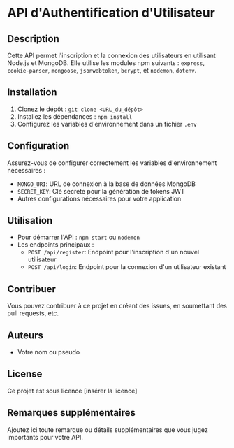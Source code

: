 # API d'Authentification d'Utilisateur

## Description
Cette API permet l'inscription et la connexion des utilisateurs en utilisant Node.js et MongoDB. Elle utilise les modules npm suivants : `express`, `cookie-parser`, `mongoose`, `jsonwebtoken`, `bcrypt`, et `nodemon`, `dotenv`.

## Installation
1. Clonez le dépôt : `git clone <URL_du_dépôt>`
2. Installez les dépendances : `npm install`
3. Configurez les variables d'environnement dans un fichier `.env`

## Configuration
Assurez-vous de configurer correctement les variables d'environnement nécessaires :
- `MONGO_URI`: URL de connexion à la base de données MongoDB
- `SECRET_KEY`: Clé secrète pour la génération de tokens JWT
- Autres configurations nécessaires pour votre application

## Utilisation
- Pour démarrer l'API : `npm start` ou `nodemon`
- Les endpoints principaux :
  - `POST /api/register`: Endpoint pour l'inscription d'un nouvel utilisateur
  - `POST /api/login`: Endpoint pour la connexion d'un utilisateur existant

## Contribuer
Vous pouvez contribuer à ce projet en créant des issues, en soumettant des pull requests, etc.

## Auteurs
- Votre nom ou pseudo

## License
Ce projet est sous licence [insérer la licence]

## Remarques supplémentaires
Ajoutez ici toute remarque ou détails supplémentaires que vous jugez importants pour votre API.
